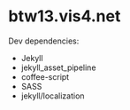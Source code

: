 btw13.vis4.net
================

Dev dependencies:

* Jekyll
* jekyll_asset_pipeline
* coffee-script
* SASS
* jekyll/localization


